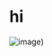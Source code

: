 # hi
![image](https://user-images.githubusercontent.com/108384455/176538533-b26b4233-bc93-494e-b7b8-919a1b497b0a.png))
